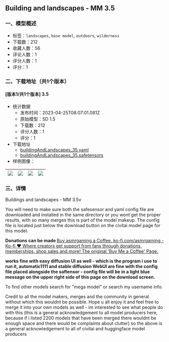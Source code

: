 ## Building and landscapes - MM 3.5
### 一、模型概述

- 标签：`landscapes`, `base model`, `outdoors`, `wilderness`
- 下载数：212
- 收藏人数：56
- 评论人数：1
- 评分人数：1
- 评分：1

### 二、下载地址（共1个版本）

#### [版本1/共1个版本] 3.5 

- 统计数据
  - 发布时间：2023-04-25T08:07:01.081Z
  - 原始模型：SD 1.5
  - 下载数：212
  - 评分人数：1
  - 评分：1
- 下载地址
  - [buildingAndLandscapes_35.yaml](https://civitai.com/api/download/models/54774?type=Config&format=Other)
  - [buildingAndLandscapes_35.safetensors](https://civitai.com/api/download/models/54774)
- 样例图像：

| <img src="https://image.civitai.com/xG1nkqKTMzGDvpLrqFT7WA/61b8daab-2aa9-4925-3f92-20d38969bb00/width=450/592612.jpeg" /> | <img src="https://image.civitai.com/xG1nkqKTMzGDvpLrqFT7WA/9a5884c3-ea4c-4834-b527-69cbbc84b400/width=450/592622.jpeg" /> | <img src="https://image.civitai.com/xG1nkqKTMzGDvpLrqFT7WA/620f94a8-dce1-4ddf-5d38-b58b33681100/width=450/592625.jpeg" /> | <img src="https://image.civitai.com/xG1nkqKTMzGDvpLrqFT7WA/969c19b1-b20b-4dd5-12ea-446396145d00/width=450/592626.jpeg" /> |
| ---- | ---- | ---- | ---- |


### 三、详情
<p>Buildings and landscapes - MM 3.5v</p><p></p><p>You will need to make sure both the safesensor and yaml config file are downloaded and installed in the same directory or you wont get the proper results, with so many merges this is part of the model makeup.  The config file is located just below the download button on the civitai model page for this model.</p><p></p><p><strong>Donations can be made </strong><a target="_blank" rel="ugc" href="https://ko-fi.com/asmrgaming">Buy asmrgaming a Coffee. </a><a target="_blank" rel="ugc" href="http://ko-fi.com/asmrgaming">ko-fi.com/asmrgaming</a><a target="_blank" rel="ugc" href="https://ko-fi.com/asmrgaming"> - Ko-fi ❤️ Where creators get support from fans through donations, memberships, shop sales and more! The original 'Buy Me a Coffee' Page.</a></p><p></p><p><strong>works fine with easy diffusion UI as well - which is the program i use to run it, automatic1111 and stable diffusion WebUI are fine with the config file placed alongside the saftensor - config file will be in a light blue message on the upper right side of this page on the download screen.</strong></p><p></p><p>To find other models search for "mega model" or search my username info.</p><p></p><p>Credit to all the model makers, merges and the community in general without which this wouldnt be possible. Hope u all enjoy it and feel free to merge it into your own models as well - im interested to see what people do with this (this is a general acknowledgement to all model producers here, because if i listed 2200 models that have been merged there wouldnt be enough space and there would be complaints about clutter) so the above is a general acknowledgement to all of civitai and huggingface model producers</p>